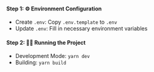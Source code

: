 #### Step 1: ⚙️ Environment Configuration

- Create `.env`: Copy `.env.template` to `.env`
- Update `.env`: Fill in necessary environment variables

#### Step 2: 🏃‍♂️ Running the Project

- Development Mode: `yarn dev`
- Building: `yarn build`
